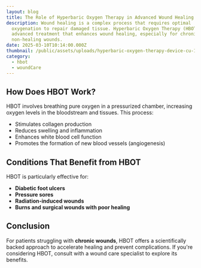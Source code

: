 ```yaml
---
layout: blog
title: The Role of Hyperbaric Oxygen Therapy in Advanced Wound Healing
description: Wound healing is a complex process that requires optimal
  oxygenation to repair damaged tissue. Hyperbaric Oxygen Therapy (HBOT) is an
  advanced treatment that enhances wound healing, especially for chronic and
  non-healing wounds.
date: 2025-03-10T10:14:00.000Z
thumbnail: /public/assets/uploads/hyperbaric-oxygen-therapy-device-cu-1600x900_0.png
category:
  - hbot
  - woundCare
---
```


## How Does HBOT Work?
HBOT involves breathing pure oxygen in a pressurized chamber, increasing oxygen levels in the bloodstream and tissues. This process:
- Stimulates collagen production
- Reduces swelling and inflammation
- Enhances white blood cell function
- Promotes the formation of new blood vessels (angiogenesis)
## Conditions That Benefit from HBOT
HBOT is particularly effective for:
- **Diabetic foot ulcers**
- **Pressure sores**
- **Radiation-induced wounds**
- **Burns and surgical wounds with poor healing**
## Conclusion
For patients struggling with **chronic wounds**, HBOT offers a scientifically backed approach to accelerate healing and prevent complications. If you're considering HBOT, consult with a wound care specialist to explore its benefits.
